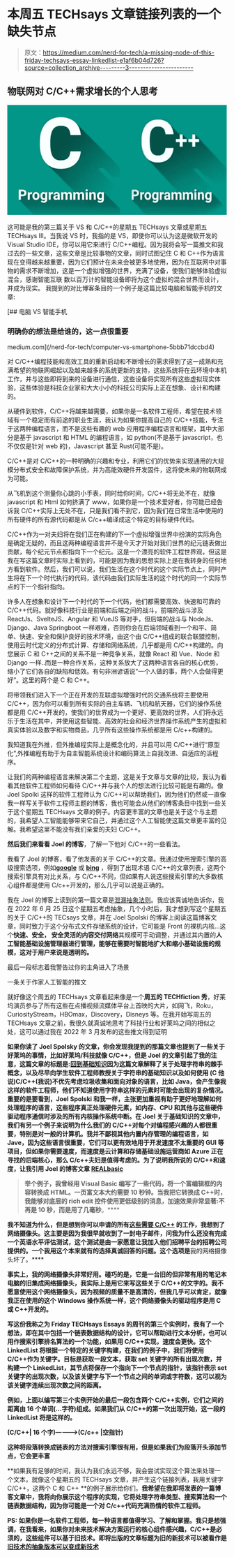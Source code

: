 # 本周五 TECHsays 文章链接列表的一个缺失节点

> 原文：<https://medium.com/nerd-for-tech/a-missing-node-of-this-friday-techsays-essay-linkedlist-e1af6b04d726?source=collection_archive---------3----------------------->

## 物联网对 C/C++需求增长的个人思考

![](img/331a00f2d983e990e7a4ab6c0b390d34.png)

这可能是我的第三篇关于 VS 和 C/C++的星期五 TECHsays 文章或星期五 TECHsays III。当我说 VS 时，我指的是 VS，即使你可以认为这是微软开发的 Visual Studio IDE，你可以用它来进行 C/C++编程。因为我将会写一篇推文和我过去的一些文章，这些文章是比较事物的文章，同时试图记住 C 和 C++作为语言现在变得越来越重要，因为它们预计在未来会被更多地使用，因为在互联网中对事物的需求不断增加，这是一个虚拟增强的世界，充满了设备，使我们能够体验虚拟混合，感谢智能互联 数以百万计的智能设备即将为这个虚拟的混合世界而设计，并成为现实。 我提到的对比博客条目的一个例子是这篇比较电脑和智能手机的文章:

[](/nerd-for-tech/computer-vs-smartphone-5bbb71dccbd4) [## 电脑 VS 智能手机

### 明确你的想法是给谁的，这一点很重要

medium.com](/nerd-for-tech/computer-vs-smartphone-5bbb71dccbd4) 

对 C/C++编程技能和高效工具的重新启动和不断增长的需求得到了这一成熟和充满希望的物联网崛起以及越来越多的系统更新的支持，这些系统将在云环境中本机工作，并与这些即将到来的设备进行通信，这些设备将实现所有这些虚拟现实体验，这些体验是科技企业家和大大小小的科技公司实际上正在想象、设计和构建的。

从硬件到软件，C/C++将越来越需要，如果你是一名软件工程师，希望在技术领域有一个稳定而有前途的职业生涯，我认为如果你提高自己的 C/C++技能，专注于这两种编程语言，而不是这些有趣的 web 应用程序编程语言和框架，其中大部分是基于 javascript 和 HTML 的编程语言，如 python(不是基于 javascript，也不仅仅是针对 web 的)，Javascript 甚至 Rust(可能不是)。

C/C++是对 C/C++的一种明确的兴趣和专业，利用它们的优势来实现通用的大规模分布式安全和故障保护系统，并为高能效硬件开发固件，这将使未来的物联网成为可能。

从飞机到这个测量你心跳的小手表，同时给你时间，C/C++将无处不在，就像 javascript 和 Html 如何挤满了 www，如果你是一个技术爱好者，你可能已经告诉我 C/C++实际上无处不在，只是我们看不到它，因为我们在日常生活中使用的所有硬件的所有源代码都是从 C/c++编译成这个特定的目标硬件代码。

C/C++作为一对夫妇将在我们正在构建的下一个虚拟增强世界中扮演的实际角色是确定无疑的，而且这两种编程语言并不是今天才开始对我们世界的纪元链表做出贡献，每个纪元节点都指向下一个纪元。这是一个漂亮的软件工程世界观，但这是我在写这篇文章时实际上看到的，可能是因为我的思想实际上是在我转身的任何地方看到软件。然后，我们可以说，我们生活在这个时代的这个实际节点上，同时产生将在下一个时代执行的代码，该代码由我们实际生活的这个时代的同一个实际节点的下一个指针指向。

许多人在想象和设计下一个时代的下一个代码，他们都需要高效、快速和可靠的 C/C++代码。就好像科技行业是前端和后端之间的战斗，前端的战斗涉及 ReactJs、SvelteJS、Angular 和 VueJS 等对手，但后端的战斗与 NodeJs、Django、Java Springboot 一样艰难，否则你会在后端领域看到一个和平、简单、快速、安全和保护良好的技术环境，由这个由 C/C++组成的联合联盟控制，使用云时代定义的分布式计算、存储和网络系统，几乎都是用 C/C++构建的。向您展示 C 和 C++之间的关系不是一种竞争关系，就像 React 和 Vue、Node 和 Django 一样..而是一种合作关系，这种关系放大了这两种语言各自的核心优势，缩小了它们各自的缺陷和低效。有句非洲谚语说“一个人做的事，两个人会做得更好”。这里的两个是 C 和 C++。

将带领我们进入下一个正在开发的互联虚拟增强时代的交通系统将主要使用 C/C++，因为你可以看到所有实际的自主车辆、飞机和航天器，它们的操作系统都是用 C/C++开发的，使我们的世界成为一个更好、更高效的世界，人们将永远乐于生活在其中，并使用这些智能、高效的社会和经济世界操作系统产生的虚拟和真实体验以及数字和实物商品，几乎所有这些操作系统都是用 C/c++构建的。

我知道我在外推，但外推编程实际上是概念化的，并且可以用 C/C++进行“原型化”,外推编程有助于为自主智能系统设计和编码算法上自我改进、自适应的活程序。

让我们的两种编程语言来解决第二个主题，这是关于文章与文章的比较，我认为看看其他软件工程师如何看待 C/C++并与我个人的想法进行比较可能是有趣的。像 Joel Spolki 这样的软件工程师认为 C/C++可以帮助我们，因为他们仍然或一直像我一样写关于软件工程师主题的博客，我也可能会从他们的博客条目中找到一些关于这个星期五 TECHsays 文章的例子。内容更丰富的文章也是关于这个与主题的，我希望人工智能能够带来它自己，并通过这个人工智能使这篇文章更丰富的见解。我希望这里不能没有我们亲爱的夫妇 C/C++。

**然后我们来看看 Joel 的博客**，了解一下他对 C/C++的一些看法。

我看了 Joel 的博客，看了他发表的关于 C/C++的文章。我通过使用搜索引擎的高级搜索选项，例如[**google**](https://www.google.fr/search?q=c%2Fc%2B%2B+site%3Ahttps%3A%2F%2Fwww.joelonsoftware.com%2F&biw=768&bih=881&sxsrf=ALiCzsbiQD0aR5qAQVkv685Vl18zvvLzrw%3A1657216506930&ei=-h3HYtGpOPKS9u8PzfODaA&ved=0ahUKEwjRjtjJrOf4AhVyif0HHc35AA0Q4dUDCA4&uact=5&oq=c%2Fc%2B%2B+site%3Ahttps%3A%2F%2Fwww.joelonsoftware.com%2F&gs_lcp=Cgdnd3Mtd2l6EANKBAhBGABKBAhGGABQAFgAYLoGaABwAHgAgAGEAYgBhAGSAQMwLjGYAQCgAQHAAQE&sclient=gws-wiz) 或 [**bing**](https://www.bing.com/search?q=c%2fc%2b%2b+site%3ahttps%3a%2f%2fwww.joelonsoftware.com%2f&FORM=HDRSC1) ，得到了出现术语 C/C++的文章列表，这两个搜索引擎具有对比关系，与 C/C++不同，但如果有人说这些搜索引擎的大多数核心组件都是使用 C/c++开发的，那么几乎可以说是正确的。

我在 Joel 的博客上读到的第一篇文章是[泄漏抽象法则](https://www.joelonsoftware.com/2002/11/11/the-law-of-leaky-abstractions/)。我应该真诚地告诉你，我在 2022 年 6 月 25 日这个星期五考虑抽象，几个小时后，我才想到写这个星期五的关于 C/C++的 TECsays 文章，并在 Joel Spolski 的博客上阅读这篇博客文章，同时致力于这个分布式文件存储系统的设计，它可能是 Front 的裸机内核…这个**快速、安全， 安全灵活的内容交付网络**其规模可手动调整，并通过其内置的**人工智能基础设施管理器进行管理，能够在需要时智能地扩大和缩小基础设施的规模，这对于用户来说是透明的。**

最后一段标志着我警告过你的主角进入了场景

一条关于作家人工智能的推文

就好像这个周五的 TECHsays 文章看起来像是一个**周五的 TECHfiction 秀**，好莱坞演员参与了所有这些在点播视频流媒体平台上首映的大片，如网飞，Roku，CuriosityStream，HBOmax，Discovery，Disneys 等。在我开始写周五的 TECHsays 文章之前，我很久就真诚地思考了科技行业和好莱坞之间的相似之处，这可以通过我在 2022 年 3 月发布的这些推文得到证明

**如果你读了 Joel Spolsky 的文章，你会发现我提到的那篇文章也提到了一些关于好莱坞的事情，比如好莱坞/科技就像 C/C++，但是 Joel 的文章引起了我的注意，这篇文章的标题是:[回到基础知识](https://www.joelonsoftware.com/2001/12/11/back-to-basics/)因为这篇文章解释了关于处理字符串的棘手概念，以及尽早向学生软件工程师教授关于字符串的基础知识以及如何使用 (C 他说)C/C++(我说)不优先考虑垃圾收集和面向对象的语言，比如 Java，会产生像我这样的软件工程师，他们不知道使用字符串这样的元素时可能会出现的复杂情况。 重要的是要看到，Joel Spolski 和我一样，主张更加重视有助于更好地理解如何处理程序的语言，这些程序真正处理硬件元素，如内存、CPU 和其他与这些硬件驱动程序通信时涉及的所有内核操作系统中断。在 Joel 关于基础知识的文章中，我们有另一个例子来说明为什么我们的 C/C++对每个对编程感兴趣的人都很重要，特别是对一般的计算机。我并不鄙视其他内置内存管理的编程语言，如 Jave，因为这些语言很重要，它们可以更有效地用于开发速度不太重要的 GUI 等项目，但如果你需要速度，而速度是云计算和存储基础设施运营商如 Azure 正在寻找的后端核心，那么 C/c++夫妇是值得考虑的。为了说明我所说的 C/C++和速度，让我引用 Joel 的博客文章 [REALbasic](https://www.joelonsoftware.com/2000/06/12/realbasic/)**

> **举个例子，我曾经用 Visual Basic 编写了一些代码，将一个富编辑框的内容转换成 HTML。一页富文本大约需要 10 秒钟。当我把它转换成 C++时，我能够对底层的 rich edit 控件使用更低级别的消息，加速效果非常显著:不再是 10 秒，而是用了几毫秒**。****

**我不知道为什么，但是想到你可以申请的所有[这些需要 C/C++](https://www.indeed.com/q-C-C++-jobs.html) 的工作，我想到了网络摄像头。这主要是因为我很早就收到了一封电子邮件，问我为什么还没有完成一个英语水平评估测试，这个测试是由一家愿意让我加入他们招聘平台的招聘公司提供的。一个我用这个本来就有的选择真诚回答的问题。这个选项是**我的网络摄像头坏了。****

**事实上，我的网络摄像头非常好用。碰巧的是，它是一台旧的但非常有用的笔记本电脑的旧集成网络摄像头，我实际上是用它来写这些关于 C/C++的文字的。我不愿意使用这个网络摄像头，因为视频的质量不是高清的，但我几乎可以肯定，就像我正在使用的这个 Windows 操作系统一样，这个网络摄像头的驱动程序是用 C 或 C++开发的。**

**写这份我称之为 Friday TECHsays Essays 的周刊的第三个实例时，我有了一个想法，即在其中包括一个链表数据结构的设计，它可以帮助进行文本分析，也可以用作搜索引擎排名算法的一个功能，如果用 C/C++实现，速度会更快。这个 LinkedList 将根据一个特定的关键字构建，在我们的例子中，我们将使用 C/C++作为关键字。目标是获取一段文本，获取 set 关键字的所有出现次数，并构建一个 LinkedList，其节点将保存一个指向下一个节点的指针，该指针表示 set 关键字的出现次数，以及该关键字与下一个节点之间的单词或字符数，这可以视为该关键字连续出现次数之间的距离。**

**例如，上面以编写第三个实例开始的最后一段包含两个 C/C++实例，它们之间的距离由 16 个单词(…字符)组成。如果我们从 C/C++的第一次出现开始，这一段的 LinkedList 将是这样的。**

****(C/C++| 16 个字)————>(C/c++ |空指针)****

**这种将段落转换成链表的方法对搜索引擎很有用，但是如果我们为段落开头添加节点，它会更丰富**

**如果我有足够的时间，我认为我们永远不够，我会尝试实现这个算法来处理一个文本，就像这个星期五的 TECHsays 文章，并产生这个链接列表，我用关键字 C/C++，这两个 C 和 C++ **的例子展示给你们。**我希望在我即将发表的一篇博客文章中，我将向你展示这个程序的实现，它将处理字符串类型、搜索算法和一个链表数据结构，因为你可能是一个对 C/c++代码充满热情的软件工程师。**

****PS:** 如果你是一名软件工程师，每一种语言都值得学习、了解和掌握。我只是想强调，在我看来，如果你对未来技术解决方案运行的核心组件感兴趣，C/C++是必须的，这些组件可以基于旧技术。即将出版的文章标题为**旧的新技术**可以被看作是[旧技术的抽象版本可以变成新技术](/predict/old-technologies-can-become-the-new-ones-5fa1de22a1d2)**